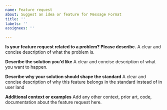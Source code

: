 ```yaml
---
name: Feature request
about: Suggest an idea or feature for Message Format
title: ''
labels: ''
assignees: ''

---
```


**Is your feature request related to a problem? Please describe.**
A clear and concise description of what the problem is.

**Describe the solution you'd like**
A clear and concise description of what you want to happen.

**Describe why your solution should shape the standard**
A clear and concise description of why this feature belongs in the standard instead of in user land

**Additional context or examples**
Add any other context, prior art, code, documentation about the feature request here.
